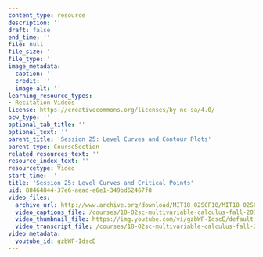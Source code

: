 ```yaml
---
content_type: resource
description: ''
draft: false
end_time: ''
file: null
file_size: ''
file_type: ''
image_metadata:
  caption: ''
  credit: ''
  image-alt: ''
learning_resource_types:
- Recitation Videos
license: https://creativecommons.org/licenses/by-nc-sa/4.0/
ocw_type: ''
optional_tab_title: ''
optional_text: ''
parent_title: 'Session 25: Level Curves and Contour Plots'
parent_type: CourseSection
related_resources_text: ''
resource_index_text: ''
resourcetype: Video
start_time: ''
title: 'Session 25: Level Curves and Critical Points'
uid: 88464844-37e6-aead-e6e1-349bd62467f8
video_files:
  archive_url: http://www.archive.org/download/MIT18_02SCF10/MIT18_02SCF10Rec_19_300k.mp4
  video_captions_file: /courses/18-02sc-multivariable-calculus-fall-2010/b1450919c077592ca004a5f9ab667136_gzbWF-IdscE.vtt
  video_thumbnail_file: https://img.youtube.com/vi/gzbWF-IdscE/default.jpg
  video_transcript_file: /courses/18-02sc-multivariable-calculus-fall-2010/09e259f8e2b1290fcb52d5b9c94559d5_gzbWF-IdscE.pdf
video_metadata:
  youtube_id: gzbWF-IdscE
---
```

